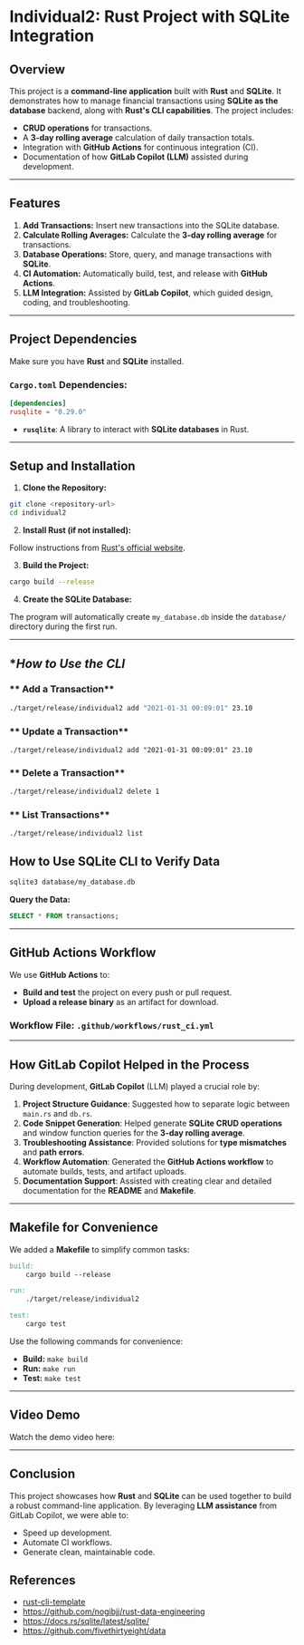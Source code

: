 # Individual2: Rust Project with SQLite Integration

## **Overview**

This project is a **command-line application** built with **Rust** and **SQLite**. It demonstrates how to manage financial transactions using **SQLite as the database** backend, along with **Rust's CLI capabilities**. The project includes:
- **CRUD operations** for transactions.
- A **3-day rolling average** calculation of daily transaction totals.
- Integration with **GitHub Actions** for continuous integration (CI).
- Documentation of how **GitLab Copilot (LLM)** assisted during development.

---

## **Features**

1. **Add Transactions:** Insert new transactions into the SQLite database.
2. **Calculate Rolling Averages:** Calculate the **3-day rolling average** for transactions.
3. **Database Operations:** Store, query, and manage transactions with **SQLite**.
4. **CI Automation:** Automatically build, test, and release with **GitHub Actions**.
5. **LLM Integration:** Assisted by **GitLab Copilot**, which guided design, coding, and troubleshooting.

---

## **Project Dependencies**

Make sure you have **Rust** and **SQLite** installed.

### **`Cargo.toml` Dependencies:**

```toml
[dependencies]
rusqlite = "0.29.0"
```

- **`rusqlite`**: A library to interact with **SQLite databases** in Rust.

---

## **Setup and Installation**

1. **Clone the Repository:**

```bash
git clone <repository-url>
cd individual2
```

2. **Install Rust (if not installed):**

Follow instructions from [Rust's official website](https://www.rust-lang.org/tools/install).

3. **Build the Project:**

```bash
cargo build --release
```

4. **Create the SQLite Database:**

The program will automatically create `my_database.db` inside the `database/` directory during the first run.

---

## **How to Use the CLI*

### ** Add a Transaction**

```bash
./target/release/individual2 add "2021-01-31 00:09:01" 23.10
```

### ** Update a Transaction**
```
./target/release/individual2 add "2021-01-31 00:09:01" 23.10

```
### ** Delete a Transaction**

```bash
./target/release/individual2 delete 1

```

### ** List Transactions**
```
./target/release/individual2 list

```


## **How to Use SQLite CLI to Verify Data**

```bash
sqlite3 database/my_database.db
```

**Query the Data:**
```sql
SELECT * FROM transactions;
```

---

## **GitHub Actions Workflow**

We use **GitHub Actions** to:
- **Build and test** the project on every push or pull request.
- **Upload a release binary** as an artifact for download.

### **Workflow File: `.github/workflows/rust_ci.yml`**


---

## **How GitLab Copilot Helped in the Process**

During development, **GitLab Copilot** (LLM) played a crucial role by:
1. **Project Structure Guidance**: Suggested how to separate logic between `main.rs` and `db.rs`.
2. **Code Snippet Generation**: Helped generate **SQLite CRUD operations** and window function queries for the **3-day rolling average**.
3. **Troubleshooting Assistance**: Provided solutions for **type mismatches** and **path errors**.
4. **Workflow Automation**: Generated the **GitHub Actions workflow** to automate builds, tests, and artifact uploads.
5. **Documentation Support**: Assisted with creating clear and detailed documentation for the **README** and **Makefile**.

---

## **Makefile for Convenience**

We added a **Makefile** to simplify common tasks:

```Makefile
build:
	cargo build --release

run:
	./target/release/individual2

test:
	cargo test
```

Use the following commands for convenience:

- **Build:** `make build`
- **Run:** `make run`
- **Test:** `make test`

---

## **Video Demo**

Watch the demo video here: 

---

## **Conclusion**

This project showcases how **Rust** and **SQLite** can be used together to build a robust command-line application. By leveraging **LLM assistance** from GitLab Copilot, we were able to:
- Speed up development.
- Automate CI workflows.
- Generate clean, maintainable code.



## References
* [rust-cli-template](https://github.com/kbknapp/rust-cli-template)
* https://github.com/nogibjj/rust-data-engineering
* https://docs.rs/sqlite/latest/sqlite/
* https://github.com/fivethirtyeight/data


